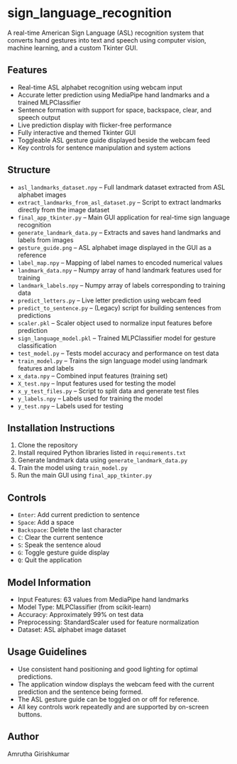 # sign_language_recognition

A real-time American Sign Language (ASL) recognition system that converts hand gestures into text and speech using computer vision, machine learning, and a custom Tkinter GUI.

## Features
- Real-time ASL alphabet recognition using webcam input
- Accurate letter prediction using MediaPipe hand landmarks and a trained MLPClassifier
- Sentence formation with support for space, backspace, clear, and speech output
- Live prediction display with flicker-free performance
- Fully interactive and themed Tkinter GUI
- Toggleable ASL gesture guide displayed beside the webcam feed
- Key controls for sentence manipulation and system actions

## Structure
- `asl_landmarks_dataset.npy` – Full landmark dataset extracted from ASL alphabet images
- `extract_landmarks_from_asl_dataset.py` – Script to extract landmarks directly from the image dataset
- `final_app_tkinter.py` – Main GUI application for real-time sign language recognition
- `generate_landmark_data.py` – Extracts and saves hand landmarks and labels from images
- `gesture_guide.png` – ASL alphabet image displayed in the GUI as a reference
- `label_map.npy` – Mapping of label names to encoded numerical values
- `landmark_data.npy` – Numpy array of hand landmark features used for training
- `landmark_labels.npy` – Numpy array of labels corresponding to training data
- `predict_letters.py` – Live letter prediction using webcam feed
- `predict_to_sentence.py` – (Legacy) script for building sentences from predictions
- `scaler.pkl` – Scaler object used to normalize input features before prediction
- `sign_language_model.pkl` – Trained MLPClassifier model for gesture classification
- `test_model.py` – Tests model accuracy and performance on test data
- `train_model.py` – Trains the sign language model using landmark features and labels
- `x_data.npy` – Combined input features (training set)
- `X_test.npy` – Input features used for testing the model
- `x_y_test_files.py` – Script to split data and generate test files
- `y_labels.npy` – Labels used for training the model
- `y_test.npy` – Labels used for testing

## Installation Instructions
1. Clone the repository
2. Install required Python libraries listed in `requirements.txt`
3. Generate landmark data using `generate_landmark_data.py`
4. Train the model using `train_model.py`
5. Run the main GUI using `final_app_tkinter.py`

## Controls
- `Enter`: Add current prediction to sentence
- `Space`: Add a space
- `Backspace`: Delete the last character
- `C`: Clear the current sentence
- `S`: Speak the sentence aloud
- `G`: Toggle gesture guide display
- `Q`: Quit the application

## Model Information
- Input Features: 63 values from MediaPipe hand landmarks
- Model Type: MLPClassifier (from scikit-learn)
- Accuracy: Approximately 99% on test data
- Preprocessing: StandardScaler used for feature normalization
- Dataset: ASL alphabet image dataset

## Usage Guidelines
- Use consistent hand positioning and good lighting for optimal predictions.
- The application window displays the webcam feed with the current prediction and the sentence being formed.
- The ASL gesture guide can be toggled on or off for reference.
- All key controls work repeatedly and are supported by on-screen buttons.

## Author
Amrutha Girishkumar
